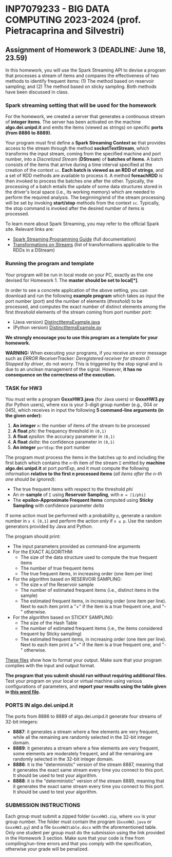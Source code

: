 # INP7079233 - BIG DATA COMPUTING 2023-2024 (prof. Pietracaprina and Silvestri)

## Assignment of Homework 3 (DEADLINE: June 18, 23.59)

In this homework, you will use the Spark Streaming API to devise a program that processes a stream of items and compares the effectiveness of two methods to identify frequent items: (1) The method based on reservoir sampling; and (2) The method based on sticky sampling. Both methods have been discussed in class.

### Spark streaming setting that will be used for the homework

For the homework, we created a server that generates a continuous stream of **integer items**. The server has been activated on the machine **algo.dei.unipd.it** and emits the items (viewed as strings) on specific **ports (from 8886 to 8889)**. 

Your program must first define a **Spark Streaming Context sc** that provides access to the stream through the method **socketTextStream**, which transforms the input stream, coming from the specified machine and port number, into a *Discretized Stream* (**DStream**) of **batches of items**. A batch consists of the items that arrive during a time interval specified at the creation of the context `sc`. **Each batch is viewed as an RDD of strings**, and a set of RDD methods are available to process it. A method **foreachRDD** is then invoked to process the batches one after the other. Typically, the processing of a batch entails the update of some data structures stored in the driver's local space (i.e., its working memory) which are needed to perform the required analysis. The beginning/end of the stream processing will be set by invoking **start/stop** methods from the context `sc`. Typically, the stop command is invoked after the desired number of items is processed.

To learn more about Spark Streaming, you may refer to the official Spark site. Relevant links are:

- [Spark Streaming Programming Guide](https://spark.apache.org/docs/latest/streaming-programming-guide.html) (full documentation)
- [Transformations on Streams](https://spark.apache.org/docs/latest/streaming-programming-guide.html#transformations-on-dstreams) (list of transformations applicable to the RDDs in a DStream)

### Running the program and template

Your program will be run in local mode on your PC, exactly as the one devised for Homework 1. The **master should be set to local[*]**.

In order to see a concrete application of the above setting, you can download and run the following **example program** which takes as input the port number (*port*) and the number of elements (*threshold*) to be processed, and computes the exact number of distinct elements among the first *threshold* elements of the stream coming from port number *port*:

- (Java version) [DistinctItemsExample.java](https://esami.elearning.unipd.it/pluginfile.php/463565/mod_page/content/59/DistinctItemsExample.java?time=1716734392735)
- (Python version) [DistinctItemsExample.py](https://esami.elearning.unipd.it/pluginfile.php/463565/mod_page/content/59/DistinctItemsExample.py?time=1716885849540)

**We strongly encourage you to use this program as a template for your homework.**

**WARNING:** When executing your programs, if you receive an error message such as *ERROR ReceiverTracker: Deregistered receiver for stream 0: Stopped by driver*, do not worry. This is triggered by the stop signal and is due to an unclean management of the signal. However, **it has no consequence on the correctness of the execution.**

### TASK for HW3

You must write a program **GxxxHW3.java** (for Java users) or **GxxxHW3.py** (for Python users), where xxx is your 3-digit group number (e.g., 004 or 045), which receives in input the following **5 command-line arguments (in the given order):**

1. **An integer** `n`: the number of items of the stream to be processed
2. **A float** *phi*: the frequency threshold in `(0,1)`
3. **A float** *epsilon*: the accuracy parameter in `(0,1)`
4. **A float** *delta*: the confidence parameter in `(0,1)`
5. **An integer** `portExp`: the port number

The program must process the items in the batches up to and including the first batch which contains the `n`-th item of the stream `Σ` emitted by **machine algo.dei.unipd.it** at port *portExp*, and it must compute the following information **relative to the first *n* processed items** (*all items after the n-th one should be ignored*):

- The true frequent items with respect to the threshold *phi*
- An *m*-**sample** of `Σ` using **Reservoir Sampling**, with `m = ⌈1/phi⌉`
- The **epsilon-Approximate Frequent Items** computed using **Sticky Sampling** with confidence parameter *delta*

If some action must be performed with a probability `p`, generate a random number in `x ∈ [0,1]` and perform the action only if `x ≤ p`. Use the random generators provided by Java and Python.

The program should print:

- The input parameters provided as command-line arguments
- For the EXACT ALGORITHM:
  - The size of the data structure used to compute the true frequent items
  - The number of true frequent items
  - The true frequent items, in increasing order (one item per line)
- For the algorithm based on RESERVOIR SAMPLING:
  - The size `m` of the Reservoir sample
  - The number of estimated frequent items (i.e., distinct items in the sample)
  - The estimated frequent items, in increasing order (one item per line). Next to each item print a "+" if the item is a true frequent one, and "-" otherwise.
- For the algorithm based on STICKY SAMPLING:
  - The size of the Hash Table
  - The number of estimated frequent items (i.e., the items considered frequent by Sticky sampling)
  - The estimated frequent items, in increasing order (one item per line). Next to each item print a "+" if the item is a true frequent one, and "-" otherwise.

[These files](https://esami.elearning.unipd.it/pluginfile.php/463565/mod_page/content/59/output_examples.zip) show how to format your output. Make sure that your program complies with the input and output format.

**The program that you submit should run without requiring additional files.** Test your program on your local or virtual machine using various configurations of parameters, and **report your results using the table given in [this word file](https://esami.elearning.unipd.it/pluginfile.php/463565/mod_page/content/59/TableHW3.docx?time=1717677474692).**

### PORTS IN algo.dei.unipd.it

The ports from 8886 to 8889 of algo.dei.unipd.it generate four streams of 32-bit integers:

- **8887**: it generates a stream where a few elements are very frequent, while all the remaining are randomly selected in the 32-bit integer domain.
- **8889**: it generates a stream where a few elements are very frequent, some elements are moderately frequent, and all the remaining are randomly selected in the 32-bit integer domain.
- **8886**: it is the "deterministic" version of the stream 8887, meaning that it generates the exact same stream every time you connect to this port. It should be used to test your algorithm.
- **8888**: it is the "deterministic" version of the stream 8889, meaning that it generates the exact same stream every time you connect to this port. It should be used to test your algorithm.

### SUBMISSION INSTRUCTIONS

Each group must submit a zipped folder `GxxxHW3.zip`, where `xxx` is your group number. The folder must contain the program (`GxxxHW3.java` or `GxxxHW3.py`) and a file `GxxxHW3table.docx` with the aforementioned table. Only one student per group must do the submission using the link provided in the Homework 3 section. Make sure that your code is free from compiling/run-time errors and that you comply with the specification, otherwise your grade will be penalized.
